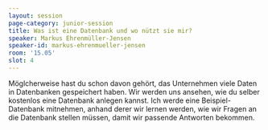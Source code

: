 ```yaml
---
layout: session
page-category: junior-session
title: Was ist eine Datenbank und wo nützt sie mir?
speaker: Markus Ehrenmüller-Jensen
speaker-id: markus-ehrenmueller-jensen
room: '15.05'
slot: 4
---
```


Möglcherweise hast du schon davon gehört, das Unternehmen viele Daten in Datenbanken gespeichert haben. Wir werden uns ansehen, wie du selber kostenlos eine Datenbank anlegen kannst. Ich werde eine Beispiel-Datenbank mitnehmen, anhand derer wir lernen werden, wie wir Fragen an die Datenbank stellen müssen, damit wir passende Antworten bekommen.